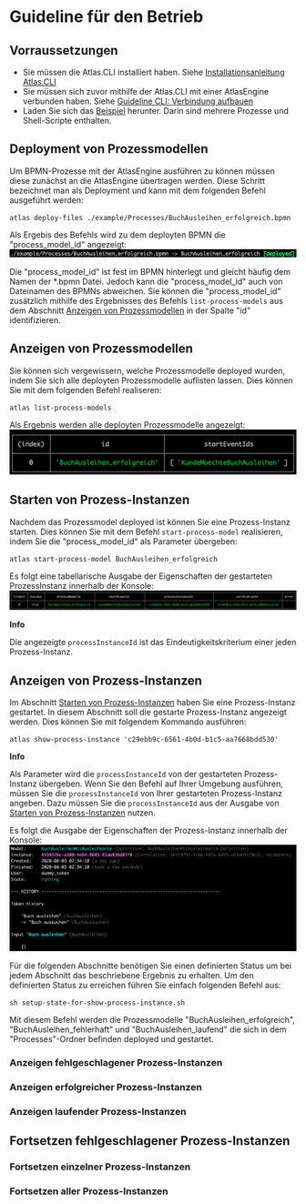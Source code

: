 # Guideline für den Betrieb

## Vorraussetzungen

* Sie müssen die Atlas.CLI installiert haben. Siehe [Installationsanleitung Atlas.CLI](./install.md)
* Sie müssen sich zuvor mithilfe der Atlas.CLI mit einer AtlasEngine verbunden haben. Siehe [Guideline CLI: Verbindung aufbauen](./guideline-CLI-connect.md)
* Laden Sie sich das [Beispiel](./example) herunter. Darin sind mehrere Prozesse und Shell-Scripte enthalten.
  
## Deployment von Prozessmodellen
Um BPMN-Prozesse mit der AtlasEngine ausführen zu können müssen diese zunächst an die AtlasEngine übertragen werden. Diese Schritt bezeichnet man als Deployment und kann mit dem folgenden Befehl ausgeführt werden: 
```shell
atlas deploy-files ./example/Processes/BuchAusleihen_erfolgreich.bpmn
```
Als Ergebis des Befehls wird zu dem deployten BPMN die "process_model_id" angezeigt:
![Ergebnis des deploy-files](./example/deploy-files_result.png "Ergebnis des deploy-files")

Die "process_model_id" ist fest im BPMN hinterlegt und gleicht häufig dem Namen der *.bpmn Datei. Jedoch kann die "process_model_id" auch von Dateinamen des BPMNs abweichen. Sie können die "process_model_id" zusätzlich mithilfe des Ergebnisses des Befehls `list-process-models` aus dem Abschnitt [Anzeigen von Prozessmodellen](#Anzeigen-von-Prozessmodellen) in der Spalte "id" identifizieren.

## Anzeigen von Prozessmodellen
Sie können sich vergewissern, welche Prozessmodelle deployed wurden, indem Sie sich alle deployten Prozessmodelle auflisten lassen. Dies können Sie mit dem folgenden Befehl realiseren:
```shell
atlas list-process-models
```
Als Ergebnis werden alle deployten Prozessmodelle angezeigt: 
![Ergebnis des list-process-models](./example/list-process-models_result.png "Ergebnis des list-process-models")

## Starten von Prozess-Instanzen
Nachdem das Prozessmodel deployed ist können Sie eine Prozess-Instanz starten. Dies können Sie mit dem Befehl `start-process-model` realisieren, indem Sie die "process_model_id" als Parameter übergeben:
```shell
atlas start-process-model BuchAusleihen_erfolgreich
```


Es folgt eine tabellarische Ausgabe der Eigenschaften der gestarteten ProzessInstanz innerhalb der Konsole:
![Ergebnis des start-process-model](./example/start-process-model_result.png "Ergebnis des start-process-model")

**Info**

Die angezeigte `processInstanceId` ist das Eindeutigkeitskriterium einer jeden Prozess-Instanz.

## Anzeigen von Prozess-Instanzen

Im Abschnitt [Starten von Prozess-Instanzen](#Starten-von-Prozess-Instanzen) haben Sie eine Prozess-Instanz gestartet. In diesem Abschnitt soll die gestarte Prozess-Instanz angezeigt werden. Dies können Sie mit folgendem Kommando ausführen:
```shell
atlas show-process-instance 'c29ebb9c-6561-4b0d-b1c5-aa7668bdd530'
```
**Info**

Als Parameter wird die `processInstanceId` von der gestarteten Prozess-Instanz übergeben. Wenn Sie den Befehl auf Ihrer Umgebung ausführen, müssen Sie die `processInstanceId` von Ihrer gestarteten Prozess-Instanz angeben. Dazu müssen Sie die `processInstanceId` aus der Ausgabe von [Starten von Prozess-Instanzen](#Starten-von-Prozess-Instanzen) nutzen.

Es folgt die Ausgabe der Eigenschaften der Prozess-Instanz innerhalb der Konsole:
![Ergebnis des show-process-instance](./example/show-process-instance_result.png "Ergebnis des show-process-instance")

Für die folgenden Abschnitte benötigen Sie einen definierten Status um bei jedem Abschnitt das beschriebene Ergebnis zu erhalten. Um den definierten Status zu erreichen führen Sie einfach folgenden Befehl aus:
```shell
sh setup-state-for-show-process-instance.sh
```
Mit diesem Befehl werden die Prozessmodelle "BuchAusleihen_erfolgreich", "BuchAusleihen_fehlerhaft" und "BuchAusleihen_laufend" die sich in dem "Processes"-Ordner befinden deployed und gestartet.

### Anzeigen fehlgeschlagener Prozess-Instanzen
### Anzeigen erfolgreicher Prozess-Instanzen
### Anzeigen laufender Prozess-Instanzen

## Fortsetzen fehlgeschlagener Prozess-Instanzen
### Fortsetzen einzelner Prozess-Instanzen
### Fortsetzen aller Prozess-Instanzen

